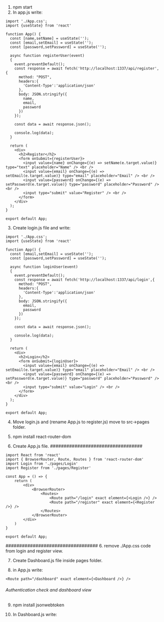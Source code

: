 1. npm start
2. In app.js write:

```
import './App.css';
import {useState} from 'react'

function App() {
  const [name,setName] = useState('');
  const [email,setEmail] = useState('');
  const [password,setPassword] = useState('');

  async function registerUser(event)
  {
    event.preventDefault();
    const response = await fetch('http://localhost:1337/api/register',{
      method: "POST",
      headers:{
        'Content-Type':'application/json'
      },
      body: JSON.stringify({
        name,
        email,
        password
      })
    });

    const data = await response.json();

    console.log(data);
  }

  return (
    <div>
      <h2>Register</h2>
      <form onSubmit={registerUser}>
        <input value={name} onChange={(e) => setName(e.target.value)} type="text" placeholder="Name" /> <br />
        <input value={email} onChange={(e) => setEmail(e.target.value)} type="email" placeholder="Email" /> <br />
        <input value={password} onChange={(e) => setPassword(e.target.value)} type="password" placeholder="Password" /> <br />
        <input type="submit" value="Register" /> <br />
      </form>
    </div>
  );
}

export default App;

```

3. Create login.js file and write: 

```
import './App.css';
import {useState} from 'react'

function App() {
  const [email,setEmail] = useState('');
  const [password,setPassword] = useState('');

  async function loginUser(event)
  {
    event.preventDefault();
    const response = await fetch('http://localhost:1337/api/login',{
      method: "POST",
      headers:{
        'Content-Type':'application/json'
      },
      body: JSON.stringify({
        email,
        password
      })
    });

    const data = await response.json();

    console.log(data);
  }

  return (
    <div>
      <h2>Login</h2>
      <form onSubmit={loginUser}>
        <input value={email} onChange={(e) => setEmail(e.target.value)} type="email" placeholder="Email" /> <br />
        <input value={password} onChange={(e) => setPassword(e.target.value)} type="password" placeholder="Password" /> <br />
        <input type="submit" value="Login" /> <br />
      </form>
    </div>
  );
}

export default App;

```

4. Move login.js and (rename App.js to register.js) move to src->pages folder. 

5. npm install react-router-dom

6. Create App.js file. 
##################################
```
import React from 'react'
import { BrowserRouter, Route, Routes } from 'react-router-dom'
import Login from './pages/Login'
import Register from './pages/Register'

const App = () => {
    return (
        <div>
            <BrowserRouter>
                <Routes>
                    <Route path="/login" exact element={<Login />} />
                    <Route path="/register" exact element={<Register />} />
                </Routes>
            </BrowserRouter>
        </div>
    )
}

export default App;
```
##################################
6. remove ./App.css code from login and register view.

7. Create Dashboard.js file inside pages folder.

8. in App.js write:

```
<Route path="/dashboard" exact element={<Dashboard />} />
```
###### Authentication check and dashboard view

9. npm install jsonwebtoken

10. In Dashboard.js write: 

```

```